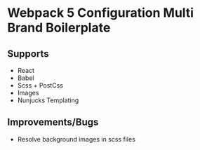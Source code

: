 # Webpack 5 Configuration Multi Brand Boilerplate

## Supports
- React
- Babel
- Scss + PostCss
- Images
- Nunjucks Templating

## Improvements/Bugs

- Resolve background images in scss files



